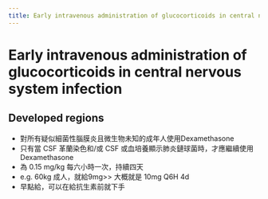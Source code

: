 ```yaml
---
title: Early intravenous administration of glucocorticoids in central nervous system infection
---
```

# Early intravenous administration of glucocorticoids in central nervous system infection

## Developed regions
* 對所有疑似細菌性腦膜炎且微生物未知的成年人使用Dexamethasone
* 只有當 CSF 革蘭染色和/或 CSF 或血培養顯示肺炎鏈球菌時，才應繼續使用 Dexamethasone
* 為 0.15 mg/kg 每六小時一次，持續四天
* e.g. 60kg 成人，就給9mg>> 大概就是 10mg Q6H 4d
* 早點給，可以在給抗生素前就下手
